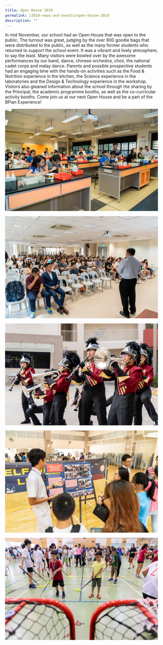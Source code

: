 ```yaml
---
title: Open House 2019
permalink: /2019-news-and-events/open-house-2019
description: ""
---
```

In mid November, our school had an Open House that was open to the public. The turnout was great, judging by the over 900 goodie bags that were distributed to the public, as well as the many former students who returned to support the school event. It was a vibrant and lively atmosphere, to say the least. Many visitors were bowled over by the awesome performances by our band, dance, chinese orchestra, choir, the national cadet corps and malay dance. Parents and possible prospective students had an engaging time with the hands-on activities such as the Food & Nutrition experience in the kitchen, the Science experience in the laboratories and the Design & Technology experience in the workshop. Visitors also gleaned information about the school through the sharing by the Principal, the academic programme booths, as well as the co-curricular activity booths. Come join us at our next Open House and be a part of the BPian Experience!  
  
![](/images/oh1-min.jpeg)
	
![](/images/oh2-min.jpeg)
  
![](/images/oh3-min.jpeg)
  
 ![](/images/oh4-min.jpeg)
  
  ![](/images/oh5-min.jpeg)
